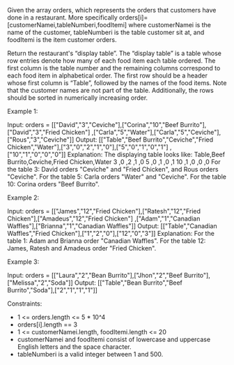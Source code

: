 Given the array orders, which represents the orders that customers have done in a restaurant. More specifically
orders[i]=[customerNamei,tableNumberi,foodItemi] where customerNamei is the name of the customer, tableNumberi is the
table customer sit at, and foodItemi is the item customer orders.

Return the restaurant's “display table”. The “display table” is a table whose row entries denote how many of each food
item each table ordered. The first column is the table number and the remaining columns correspond to each food item in
alphabetical order. The first row should be a header whose first column is “Table”, followed by the names of the food
items. Note that the customer names are not part of the table. Additionally, the rows should be sorted in numerically
increasing order.

Example 1:

Input: orders = [["David","3","Ceviche"],["Corina","10","Beef Burrito"],["David","3","Fried Chicken"]
,["Carla","5","Water"],["Carla","5","Ceviche"],["Rous","3","Ceviche"]]
Output: [["Table","Beef Burrito","Ceviche","Fried Chicken","Water"],["3","0","2","1","0"],["5","0","1","0","1"]
,["10","1","0","0","0"]]
Explanation:
The displaying table looks like:
Table,Beef Burrito,Ceviche,Fried Chicken,Water 3 ,0 ,2 ,1 ,0 5 ,0 ,1 ,0 ,1 10 ,1 ,0 ,0 ,0 For the table 3: David
orders "Ceviche" and "Fried Chicken", and Rous orders "Ceviche". For the table 5: Carla orders "Water" and "Ceviche".
For the table 10: Corina orders "Beef Burrito".

Example 2:

Input: orders = [["James","12","Fried Chicken"],["Ratesh","12","Fried Chicken"],["Amadeus","12","Fried Chicken"]
,["Adam","1","Canadian Waffles"],["Brianna","1","Canadian Waffles"]]
Output: [["Table","Canadian Waffles","Fried Chicken"],["1","2","0"],["12","0","3"]]
Explanation:
For the table 1: Adam and Brianna order "Canadian Waffles". For the table 12: James, Ratesh and Amadeus order "Fried
Chicken".

Example 3:

Input: orders = [["Laura","2","Bean Burrito"],["Jhon","2","Beef Burrito"],["Melissa","2","Soda"]]
Output: [["Table","Bean Burrito","Beef Burrito","Soda"],["2","1","1","1"]]

Constraints:

- 1 <= orders.length <= 5 * 10^4
- orders[i].length == 3
- 1 <= customerNamei.length, foodItemi.length <= 20
- customerNamei and foodItemi consist of lowercase and uppercase English letters and the space character.
- tableNumberi is a valid integer between 1 and 500.